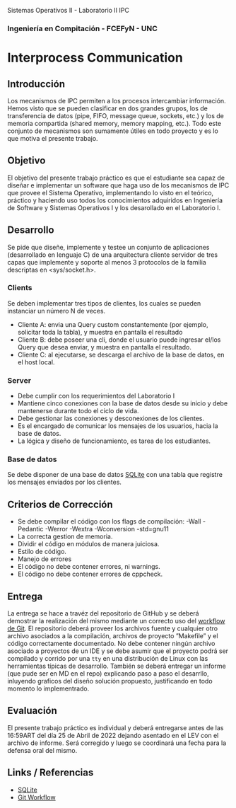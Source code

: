 Sistemas Operativos II - Laboratorio II IPC
###  Ingeniería en Compitación - FCEFyN - UNC
# Interprocess Communication

## Introducción
Los mecanismos de IPC permiten a los procesos intercambiar información. Hemos visto que se pueden clasificar en dos grandes grupos, los de transferencia de datos (pipe, FIFO, message queue, sockets, etc.) y los de memoria compartida (shared memory, memory mapping, etc.). Todo este conjunto de mecanismos son sumamente útiles en todo proyecto y es lo que motiva el presente trabajo.

## Objetivo
El objetivo del presente trabajo práctico es que el estudiante sea capaz de diseñar e implementar un software que haga uso de los mecanismos de IPC que provee el Sistema Operativo, implementando lo visto en el teórico, práctico y haciendo uso todos los conocimientos adquiridos en Ingeniería de Software y Sistemas Operativos I y los desarollado en el Laboratorio I.

## Desarrollo
Se pide que diseñe, implemente y testee un conjunto de aplicaciones (desarrollado en lenguaje C) de una arquitectura cliente servidor de tres capas que implemente y soporte al menos 3 protocolos de la familia descriptas en  <sys/socket.h>.  

### Clients
Se deben implementar tres tipos de clientes, los cuales se pueden instanciar un número N de veces.
- Cliente A: envia una Query custom constantemente (por ejemplo, solicitar toda la tabla), y muestra en pantalla el resultado
- Cliente B: debe poseer una cli, donde el usuario puede ingresar el/los Query que desea enviar, y muestra en pantalla el resultado.
- Cliente C: al ejecutarse, se descarga el archivo de la base de datos, en el host local.

### Server
- Debe cumplir con los requerimientos del Laboratorio I 
- Mantiene cinco conexiones con la base de datos desde su inicio y debe mantenerse durante todo el ciclo de vida.
- Debe gestionar las conexiones y desconexiones de los clientes. 
- Es el encargado de comunicar los mensajes de los usuarios, hacia la base de datos. 
- La lógica y diseño de funcionamiento, es tarea de los estudiantes.

### Base de datos
Se debe disponer de una base de datos [SQLite][sqlite] con una tabla que registre los mensajes enviados por los clientes.

## Criterios de Corrección
- Se debe compilar el código con los flags de compilación: 
     -Wall -Pedantic -Werror -Wextra -Wconversion -std=gnu11
- La correcta gestion de memoria.
- Dividir el código en módulos de manera juiciosa.
- Estilo de código.
- Manejo de errores
- El código no debe contener errores, ni warnings.
- El código no debe contener errores de cppcheck.

## Entrega

La entrega se hace a travéz del repositorio de GitHub y se deberá demostrar la realización del mismo mediante un correcto uso del [workflow de Git][workflow]. El repositorio deberá proveer los archivos fuente y cualquier otro archivo asociados a la compilación, archivos  de  proyecto  ”Makefile”  y  el  código correctamente documentado. No debe contener ningún archivo asociado a proyectos de un IDE y se debe asumir que el proyecto podrá ser compilado y corrido por una `tty` en una distribución de Linux con las herramientas típicas de desarrollo. También se deberá entregar un informe (que pude ser en MD en el repo) explicando paso a paso el desarrllo, inluyendo graficos del diseño solución propuesto, justificando en todo momento lo implementrado.

## Evaluación
El presente trabajo práctico es individual y deberá entregarse antes de las 16:59ART del día 25 de Abril de 2022 dejando asentado en el LEV con el archivo de informe. Será corregido y luego se coordinará una fecha para la defensa oral del mismo.

## Links / Referencias
- [SQLite](https://www.sqlite.org/quickstart.html)
- [Git Workflow](https://www.atlassian.com/git/tutorials/comparing-workflows)

[workflow]: https://www.atlassian.com/git/tutorials/comparing-workflows "Git Workflow"
[sqlite]: https://www.sqlite.org/quickstart.html

